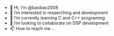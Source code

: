 - 👋 Hi, I’m @baobao2008
- 👀 I’m interested in resaerching and development
- 🌱 I’m currently learning C and C++ programing
- 💞️ I’m looking to collaborate on DSP development
- 📫 How to reach me ...

<!---
baobao2008/baobao2008 is a ✨ special ✨ repository because its `README.md` (this file) appears on your GitHub profile.
You can click the Preview link to take a look at your changes.
--->
